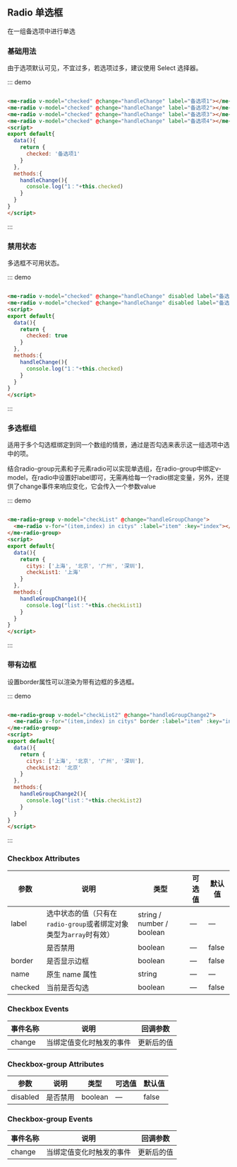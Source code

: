 ## Radio 单选框
在一组备选项中进行单选

### 基础用法

由于选项默认可见，不宜过多，若选项过多，建议使用 Select 选择器。

<div class="demo-block">
  <me-radio v-model="checked" @change="handleChange" label="备选项1"></me-radio>
  <me-radio v-model="checked" @change="handleChange" label="备选项2"></me-radio>
  <me-radio v-model="checked" @change="handleChange" label="备选项3"></me-radio>
  <me-radio v-model="checked" @change="handleChange" label="备选项4"></me-radio>
</div>
<script>
  export default {
    data() {
      return {
        checked: '备选项1',
        citys: ['上海', '北京', '广州', '深圳'],
        checkList: '上海',
        checkList2: '北京'
      };
    },
    methods:{
      handleChange(){
        console.log("1："+this.checked)
      },
      handleGroupChange(){
        console.log("list："+this.checkList)
      },
      handleGroupChange2(){
        console.log("list："+this.checkList2)
      }
    }
  };
</script>

::: demo
```html

<me-radio v-model="checked" @change="handleChange" label="备选项1"></me-radio>
<me-radio v-model="checked" @change="handleChange" label="备选项2"></me-radio>
<me-radio v-model="checked" @change="handleChange" label="备选项3"></me-radio>
<me-radio v-model="checked" @change="handleChange" label="备选项4"></me-radio>
<script>
export default{
  data(){
    return {
      checked: '备选项1'
    }
  },
  methods:{
    handleChange(){
      console.log("1："+this.checked)
    }
  }
}
</script>
```
:::



### 禁用状态
多选框不可用状态。

<div class="demo-block">
  <me-radio v-model="checked" @change="handleChange" disabled label="备选备选项"></me-radio>
  <me-radio v-model="checked" @change="handleChange" disabled label="备选项"></me-radio>
</div>

::: demo
```html

<me-radio v-model="checked" @change="handleChange" disabled label="备选备选项"></me-radio>
<me-radio v-model="checked" @change="handleChange" disabled label="备选项"></me-radio>
<script>
export default{
  data(){
    return {
      checked: true
    }
  },
  methods:{
    handleChange(){
      console.log("1："+this.checked)
    }
  }
}
</script>
```
:::


### 多选框组
适用于多个勾选框绑定到同一个数组的情景，通过是否勾选来表示这一组选项中选中的项。

结合radio-group元素和子元素radio可以实现单选组，在radio-group中绑定v-model，在radio中设置好label即可，无需再给每一个radio绑定变量，另外，还提供了change事件来响应变化，它会传入一个参数value

<div class="demo-block">
  <me-radio-group v-model="checkList" @change="handleGroupChange">
    <me-radio v-for="(item,index) in citys" :label="item" :key="index"></me-radio>
  </me-radio-group>
</div>

::: demo
```html

<me-radio-group v-model="checkList" @change="handleGroupChange">
  <me-radio v-for="(item,index) in citys" :label="item" :key="index"></me-radio>
</me-radio-group>
<script>
export default{
  data(){
    return {
      citys: ['上海', '北京', '广州', '深圳'],
      checkList1: '上海'
    }
  },
  methods:{
    handleGroupChange1(){
      console.log("list："+this.checkList1)
    }
  }
}
</script>
```
:::


### 带有边框
设置border属性可以渲染为带有边框的多选框。

<div class="demo-block">
  <me-radio-group v-model="checkList2" @change="handleGroupChange2">
    <me-radio v-for="(item,index) in citys" border :label="item" :key="index"></me-radio>
  </me-radio-group>
</div>

::: demo
```html

<me-radio-group v-model="checkList2" @change="handleGroupChange2">
  <me-radio v-for="(item,index) in citys" border :label="item" :key="index"></me-radio>
</me-radio-group>
<script>
export default{
  data(){
    return {
      citys: ['上海', '北京', '广州', '深圳'],
      checkList2: '北京'
    }
  },
  methods:{
    handleGroupChange2(){
      console.log("list："+this.checkList2)
    }
  }
}
</script>
```
:::


### Checkbox Attributes
| 参数      | 说明    | 类型      | 可选值       | 默认值   |
|---------- |-------- |---------- |-------------  |-------- |
| label     | 选中状态的值（只有在`radio-group`或者绑定对象类型为`array`时有效）| string / number / boolean  |       —        |     —    |
|  | 是否禁用    | boolean   |  — | false   |
| border  | 是否显示边框  | boolean   | — | false   |
| name | 原生 name 属性 | string    |      —         |     —    |
| checked  | 当前是否勾选    | boolean   |  — | false   |

### Checkbox Events
| 事件名称      | 说明    | 回调参数      |
|---------- |-------- |---------- |
| change  | 当绑定值变化时触发的事件 | 更新后的值 |

### Checkbox-group Attributes
| 参数      | 说明    | 类型      | 可选值       | 默认值   |
|---------- |-------- |---------- |-------------  |-------- |
| disabled  | 是否禁用    | boolean   | — | false   |

### Checkbox-group Events
| 事件名称      | 说明    | 回调参数      |
|---------- |-------- |---------- |
| change  | 当绑定值变化时触发的事件 | 更新后的值 |